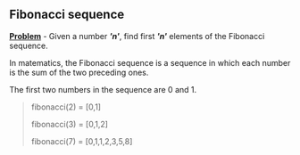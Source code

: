 ## Fibonacci sequence
<u>__Problem__</u> - Given a number ___'n'___, find first ___'n'___ elements of the Fibonacci sequence.

In matematics, the Fibonacci sequence is a sequence in which each number is the sum of the two preceding ones.

The first two numbers in the sequence are 0 and 1.

>fibonacci(2) = [0,1]
>
>fibonacci(3) = [0,1,2]
>
>fibonacci(7) = [0,1,1,2,3,5,8]
